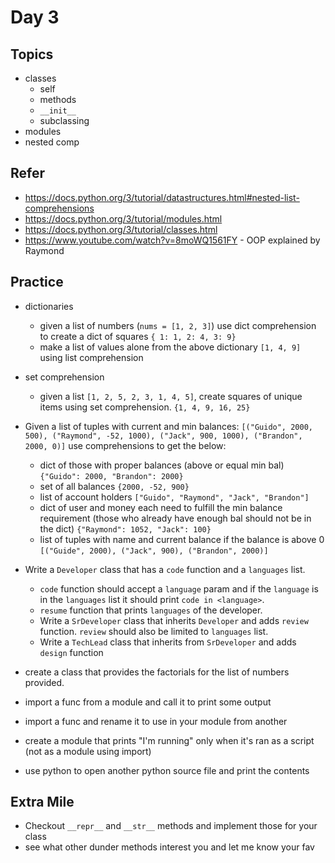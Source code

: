 # Day 3

## Topics

  - classes
    - self
    - methods
    - `__init__`
    - subclassing
  - modules
  - nested comp

## Refer

  - https://docs.python.org/3/tutorial/datastructures.html#nested-list-comprehensions
  - https://docs.python.org/3/tutorial/modules.html
  - https://docs.python.org/3/tutorial/classes.html
  - https://www.youtube.com/watch?v=8moWQ1561FY - OOP explained by Raymond

## Practice

  - dictionaries
    - given a list of numbers (`nums = [1, 2, 3]`) use dict comprehension to create a dict of squares `{ 1: 1, 2: 4, 3: 9}`
    - make a list of values alone from the above dictionary `[1, 4, 9]` using list comprehension
  - set comprehension
    - given a list `[1, 2, 5, 2, 3, 1, 4, 5]`, create squares of unique items using set comprehension. `{1, 4, 9, 16, 25}`
  - Given a list of tuples with current and min balances: `[("Guido", 2000, 500), ("Raymond", -52, 1000), ("Jack", 900, 1000), ("Brandon", 2000, 0)]` use comprehensions to get the below:
    - dict of those with proper balances (above or equal min bal)
        `{"Guido": 2000, "Brandon": 2000}`
    - set of all balances
        `{2000, -52, 900}`
    - list of account holders
        `["Guido", "Raymond", "Jack", "Brandon"]`
    - dict of user and money each need to fulfill the min balance requirement (those who already have enough bal should not be in the dict)
        `{"Raymond": 1052, "Jack": 100}`
    - list of tuples with name and current balance if the balance is above 0
        `[("Guide", 2000), ("Jack", 900), ("Brandon", 2000)]`

  - Write a `Developer` class that has a `code` function and a `languages` list.
    - `code` function should accept a `language` param and if the `language` is in the `languages` list it should print `code in <language>`.
    - `resume` function that prints `languages` of the developer.
    - Write a `SrDeveloper` class that inherits `Developer` and adds `review` function. `review` should also be limited to `languages` list.
    - Write a `TechLead` class that inherits from `SrDeveloper` and adds `design` function

  - create a class that provides the factorials for the list of numbers provided. 

  - import a func from a module and call it to print some output
  - import a func and rename it to use in your module from another
  - create a module that prints "I'm running" only when it's ran as a script (not as a module using import)
  - use python to open another python source file and print the contents


## Extra Mile

  - Checkout `__repr__` and `__str__` methods and implement those for your class
  - see what other dunder methods interest you and let me know your fav